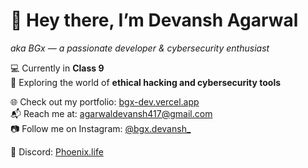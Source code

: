 # 👋 Hey there, I’m Devansh Agarwal  
*aka BGx — a passionate developer & cybersecurity enthusiast*

💻 Currently in **Class 9**  
🔐 Exploring the world of **ethical hacking and cybersecurity tools**

🌐 Check out my portfolio: [bgx-dev.vercel.app](https://bgx-dev.vercel.app)  
📬 Reach me at: [agarwaldevansh417@gmail.com](mailto:agarwaldevansh417@gmail.com)  
📷 Follow me on Instagram: [@bgx.devansh_](https://instagram.com/bgx.devansh_)

💬 Discord: [Phoenix.life](https://discordapp.com/users/877441433076916304)

